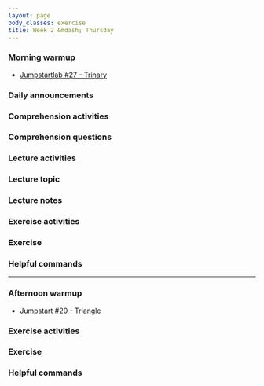 ```yaml
---
layout: page
body_classes: exercise
title: Week 2 &mdash; Thursday
---
```


### Morning warmup

* [Jumpstartlab #27 - Trinary](https://github.com/JumpstartLab/warmup-exercises/tree/master/27-trinary)

### Daily announcements
### Comprehension activities
### Comprehension questions
### Lecture activities
### Lecture topic
### Lecture notes
### Exercise activities
### Exercise
### Helpful commands

***

### Afternoon warmup

* [Jumpstart #20 - Triangle](https://github.com/JumpstartLab/warmup-exercises/tree/master/20-triangle)

### Exercise activities
### Exercise
### Helpful commands
